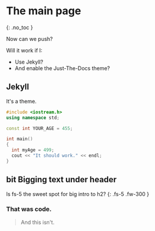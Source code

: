 # The main page
{: .no_toc }

Now can we push?

Will it work if I:
* Use Jekyll?
* And enable the Just-The-Docs theme?

## Jekyll

It's a theme.

```cpp
#include <iostream.h>
using namespace std;

const int YOUR_AGE = 455;

int main()
{
  int myAge = 499;
  cout << "It should work." << endl;
}
```
## bit Bigging text under header

Is fs-5 the sweet spot for big intro to h2?
{: .fs-5 .fw-300 }

### That was code.

> And this isn't.


